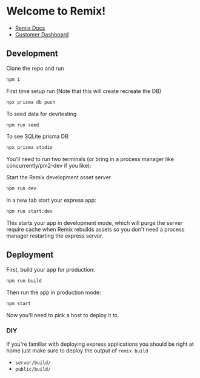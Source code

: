 # Welcome to Remix!

- [Remix Docs](https://docs.remix.run)
- [Customer Dashboard](https://remix.run/dashboard)

## Development

Clone the repo and run

```sh 
npm i 
```

First time setup run  (Note that this will create recreate the DB)

```sh
npx prisma db push
```

To seed data for dev/testing

```sh
npm run seed
```

To see SQLite prisma DB

```sh
npx prisma studio
```

You'll need to run two terminals (or bring in a process manager like concurrently/pm2-dev if you like):

Start the Remix development asset server

```sh
npm run dev
```

In a new tab start your express app:

```sh
npm run start:dev
```

This starts your app in development mode, which will purge the server require cache when Remix rebuilds assets so you don't need a process manager restarting the express server.

## Deployment

First, build your app for production:

```sh
npm run build
```

Then run the app in production mode:

```sh
npm start
```

Now you'll need to pick a host to deploy it to.

### DIY

If you're familiar with deploying express applications you should be right at home just make sure to deploy the output of `remix build`

- `server/build/`
- `public/build/`


